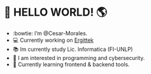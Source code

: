 #  :wave: HELLO WORLD! :earth_americas:
- :bowtie: I’m @Cesar-Morales.
- :computer: Currently working on [Ergittek](https://www.ergittek.com/)
- :books: Im currently study Lic. Informatica (FI-UNLP)
- :triangular_flag_on_post: I am interested in programming and cybersecurity.
- :dart: Currently learning frontend & backend tools.

